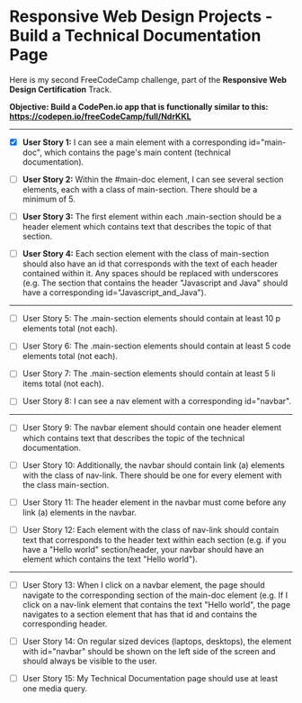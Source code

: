 # Responsive Web Design Projects - Build a Technical Documentation Page

Here is my second FreeCodeCamp challenge, part of the **Responsive Web Design Certification** Track. 

**Objective: Build a CodePen.io app that is functionally similar to this: https://codepen.io/freeCodeCamp/full/NdrKKL**

--------

- [x] **User Story 1:** I can see a main element with a corresponding id="main-doc", which contains the page's main content (technical documentation).

- [ ] **User Story 2:** Within the #main-doc element, I can see several section elements, each with a class of main-section. There should be a minimum of 5.

- [ ] **User Story 3:** The first element within each .main-section should be a header element which contains text that describes the topic of that section.

- [ ] **User Story 4:** Each section element with the class of main-section should also have an id that corresponds with the text of each header contained within it. Any spaces should be replaced with underscores (e.g. The section that contains the header "Javascript and Java" should have a corresponding id="Javascript_and_Java").

-------------

- [ ] User Story 5: The .main-section elements should contain at least 10 p elements total (not each).

- [ ] User Story 6: The .main-section elements should contain at least 5 code elements total (not each).

- [ ] User Story 7: The .main-section elements should contain at least 5 li items total (not each).

- [ ] User Story 8: I can see a nav element with a corresponding id="navbar".

-------------

- [ ] User Story 9: The navbar element should contain one header element which contains text that describes the topic of the technical documentation.

- [ ] User Story 10: Additionally, the navbar should contain link (a) elements with the class of nav-link. There should be one for every element with the class main-section.

- [ ] User Story 11: The header element in the navbar must come before any link (a) elements in the navbar.

- [ ] User Story 12: Each element with the class of nav-link should contain text that corresponds to the header text within each section (e.g. if you have a "Hello world" section/header, your navbar should have an element which contains the text "Hello world"). 

-------------

- [ ] User Story 13: When I click on a navbar element, the page should navigate to the corresponding section of the main-doc element (e.g. If I click on a nav-link element that contains the text "Hello world", the page navigates to a section element that has that id and contains the corresponding header.

- [ ] User Story 14: On regular sized devices (laptops, desktops), the element with id="navbar" should be shown on the left side of the screen and should always be visible to the user.

- [ ] User Story 15: My Technical Documentation page should use at least one media query.
